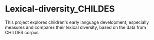 # Lexical-diversity_CHILDES

This project explores children's early language development, especially measures and compares their lexical diversity, based on the data from CHILDES corpus.
